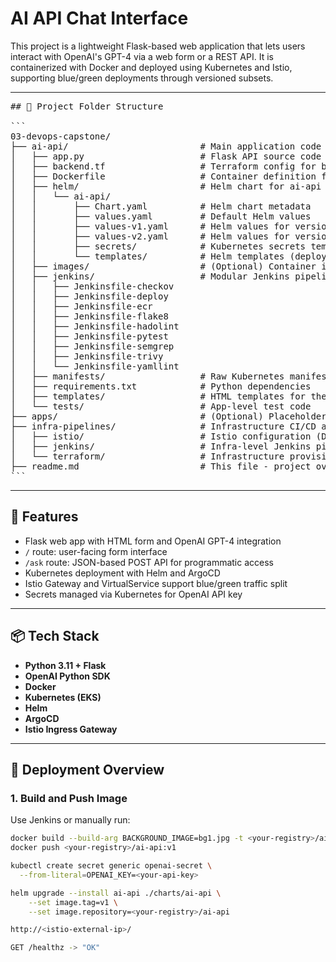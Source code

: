 # AI API Chat Interface

This project is a lightweight Flask-based web application that lets users interact with OpenAI's GPT-4 via a web form or a REST API. It is containerized with Docker and deployed using Kubernetes and Istio, supporting blue/green deployments through versioned subsets.

---

<pre>
## 📁 Project Folder Structure

```
03-devops-capstone/
├── ai-api/                         # Main application code and related configs
│   ├── app.py                      # Flask API source code
│   ├── backend.tf                  # Terraform config for backend services
│   ├── Dockerfile                  # Container definition for ai-api
│   ├── helm/                       # Helm chart for ai-api deployment
│   │   └── ai-api/
│   │       ├── Chart.yaml          # Helm chart metadata
│   │       ├── values.yaml         # Default Helm values
│   │       ├── values-v1.yaml      # Helm values for version 1
│   │       ├── values-v2.yaml      # Helm values for version 2
│   │       ├── secrets/            # Kubernetes secrets templates
│   │       └── templates/          # Helm templates (deployment, service, gateway, etc.)
│   ├── images/                     # (Optional) Container images or related assets
│   ├── jenkins/                    # Modular Jenkins pipelines for code quality and security
│   │   ├── Jenkinsfile-checkov
│   │   ├── Jenkinsfile-deploy
│   │   ├── Jenkinsfile-ecr
│   │   ├── Jenkinsfile-flake8
│   │   ├── Jenkinsfile-hadolint
│   │   ├── Jenkinsfile-pytest
│   │   ├── Jenkinsfile-semgrep
│   │   ├── Jenkinsfile-trivy
│   │   └── Jenkinsfile-yamllint
│   ├── manifests/                  # Raw Kubernetes manifests (non-Helm)
│   ├── requirements.txt            # Python dependencies
│   ├── templates/                  # HTML templates for the app
│   └── tests/                      # App-level test code
├── apps/                           # (Optional) Placeholder or future apps directory
├── infra-pipelines/                # Infrastructure CI/CD and deployment logic
│   ├── istio/                      # Istio configuration (DestinationRule, VirtualService)
│   ├── jenkins/                    # Infra-level Jenkins pipelines (ArgoCD, Istio, destroy, etc.)
│   └── terraform/                  # Infrastructure provisioning with Terraform
├── readme.md                       # This file - project overview, usage, and instructions
```
</pre>


---

## 🧠 Features

- Flask web app with HTML form and OpenAI GPT-4 integration
- `/` route: user-facing form interface
- `/ask` route: JSON-based POST API for programmatic access
- Kubernetes deployment with Helm and ArgoCD
- Istio Gateway and VirtualService support blue/green traffic split
- Secrets managed via Kubernetes for OpenAI API key

---

## 📦 Tech Stack

- **Python 3.11 + Flask**
- **OpenAI Python SDK**
- **Docker**
- **Kubernetes (EKS)**
- **Helm**
- **ArgoCD**
- **Istio Ingress Gateway**

---

## 🚀 Deployment Overview

### 1. Build and Push Image

Use Jenkins or manually run:

```bash
docker build --build-arg BACKGROUND_IMAGE=bg1.jpg -t <your-registry>/ai-api:v1 .
docker push <your-registry>/ai-api:v1

kubectl create secret generic openai-secret \
  --from-literal=OPENAI_KEY=<your-api-key>

helm upgrade --install ai-api ./charts/ai-api \
    --set image.tag=v1 \
    --set image.repository=<your-registry>/ai-api

http://<istio-external-ip>/

GET /healthz -> "OK"
